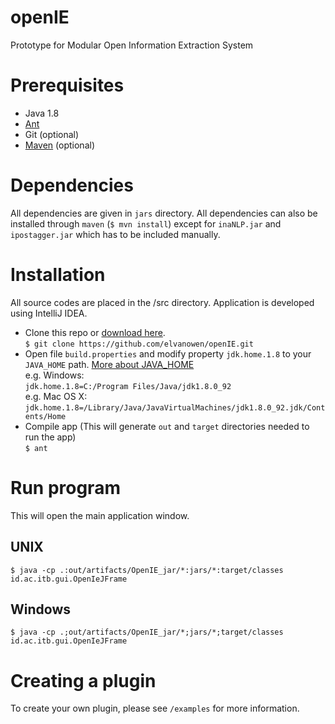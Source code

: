 # openIE
Prototype for Modular Open Information Extraction System

# Prerequisites

- Java 1.8
- [Ant](http://ant.apache.org/)
- Git (optional)
- [Maven](https://maven.apache.org/) (optional)

# Dependencies
All dependencies are given in `jars` directory. All dependencies can also be installed through `maven` (`$ mvn install`) except for `inaNLP.jar` and `ipostagger.jar` which has to be included manually.

# Installation
All source codes are placed in the /src directory. Application is developed using IntelliJ IDEA.

- Clone this repo or [download here](https://github.com/elvanowen/openIE/archive/master.zip). <br />
  `$ git clone https://github.com/elvanowen/openIE.git`
- Open file `build.properties` and modify property `jdk.home.1.8` to your `JAVA_HOME` path. [More about JAVA_HOME](http://sbndev.astro.umd.edu/wiki/Finding_and_Setting_JAVA_HOME) <br />
  e.g. Windows: <br />
  `jdk.home.1.8=C:/Program Files/Java/jdk1.8.0_92` <br />
  e.g. Mac OS X: <br />
  `jdk.home.1.8=/Library/Java/JavaVirtualMachines/jdk1.8.0_92.jdk/Contents/Home`
- Compile app (This will generate `out` and `target` directories needed to run the app) <br />
  `$ ant`

# Run program
This will open the main application window.
## UNIX
```
$ java -cp .:out/artifacts/OpenIE_jar/*:jars/*:target/classes id.ac.itb.gui.OpenIeJFrame
```

## Windows
```
$ java -cp .;out/artifacts/OpenIE_jar/*;jars/*;target/classes id.ac.itb.gui.OpenIeJFrame
```

# Creating a plugin
To create your own plugin, please see `/examples` for more information.